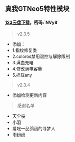 ## 真我GTNeo5特性模块
#### [123云盘下载](https://www.123912.com/s/qEaeVv-9ThTH?)，密码:`NVy8`

> v2.3.5
 - 添加：
 - 1.指纹修复类
 - 2.coloros禁用温控与解除限制
 - 3.满血充电
 - 4.修改满电容量
 - 5.挂载any

> v2.3.4
 - 添加检测更新内容

> 感谢名单
 - 天伞桜
 - 小羽
 - 爱吃一品鸽蛋的寻梦人
 - 雨纷纷
